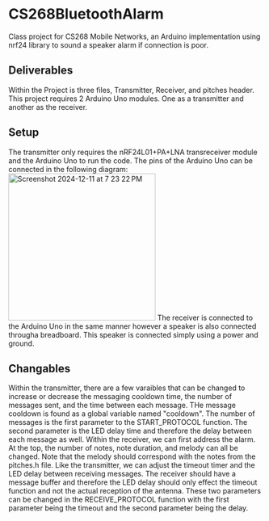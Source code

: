 # CS268BluetoothAlarm
Class project for CS268 Mobile Networks, an Arduino implementation using nrf24 library to sound a speaker alarm if connection is poor.

## Deliverables
Within the Project is three files, Transmitter, Receiver, and pitches header.
This project requires 2 Arduino Uno modules. One as a transmitter and another as the receiver.

## Setup
The transmitter only requires the nRF24L01+PA+LNA transreceiver module and the Arduino Uno to run the code. The pins of the Arduino Uno can be connected in the following diagram:
<img width="291" alt="Screenshot 2024-12-11 at 7 23 22 PM" src="https://github.com/user-attachments/assets/ad09c157-5e1a-4de5-9ff4-6e88e3338fb1" />
The receiver is connected to the Arduino Uno in the same manner however a speaker is also connected througha breadboard. This speaker is connected simply using a power and ground.

## Changables
Within the transmitter, there are a few varaibles that can be changed to increase or decrease the messaging cooldown time, the number of messages sent, and the time between each message. THe message cooldown is found as a global variable named "cooldown". The number of messages is the first parameter to the START_PROTOCOL function. The second parameter is the LED delay time and therefore the delay between each message as well.
Within the receiver, we can first address the alarm. At the top, the number of notes, note duration, and melody can all be changed. Note that the melody should correspond with the notes from the pitches.h file. Like the transmitter, we can adjust the timeout timer and the LED delay between receiving messages. The receiver should have a message buffer and therefore the LED delay should only effect the timeout function and not the actual reception of the antenna. These two parameters can be changed in the RECEIVE_PROTOCOL function with the first parameter being the timeout and the second parameter being the delay.
